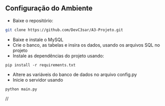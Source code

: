 ## Configuração do Ambiente
- Baixe o repositório:
```bash
git clone https://github.com/DevC3sar/A3-Projeto.git
```
- Baixe e instale o MySQL
- Crie o banco, as tabelas e insira os dados, usando os arquivos SQL no projeto
- Instale as dependências do projeto usando:
```
pip install -r requirements.txt
```
- Altere as variáveis do banco de dados no arquivo config.py
- Inicie o servidor usando
```
python main.py
```

//
